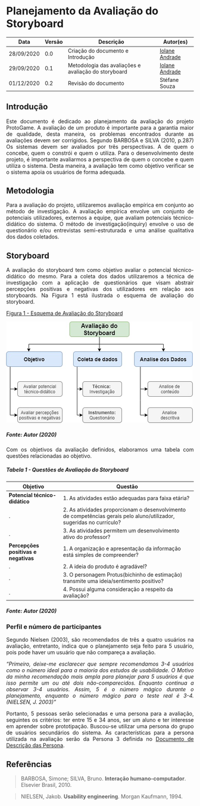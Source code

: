 # Planejamento da Avaliação do Storyboard


Data | Versão | Descrição | Autor(es)
 --- | ------ | --------- | ------
28/09/2020 | 0.0 | Criação do documento e Introdução |[Iolane Andrade](https://github.com/IolaneAndrade)
29/09/2020 | 0.1 | Metodologia das avaliações e avaliação do storyboard | [Iolane Andrade](https://github.com/IolaneAndrade)
01/12/2020 | 0.2 | Revisão do documento | Stéfane Souza


## Introdução

<p align="justify">Este documento é dedicado ao planejamento da avaliação do projeto ProtoGame. A avaliação de um produto é importante para  a garantia maior de qualidade, desta maneira, os problemas encontrados durante as avaliações devem ser corrigidos. Segundo BARBOSA e SILVA (2010, p.287) Os sistemas devem ser avaliados por três perspectivas. A de quem o concebe, quem o constrói e quem o utiliza. Para o desenvolvimento deste projeto, é importante avaliarmos a perspectiva de quem o concebe e quem utiliza o sistema. Desta maneira, a avaliação tem como objetivo verificar se o sistema apoia os usuários de forma adequada. </p>

## Metodologia

<p align="justify">Para a avaliação do projeto, utilizaremos avaliação empírica em conjunto ao método de investigação. A avaliação empírica envolve um conjunto de potenciais utilizadores, externos a equipe, que avaliam  potenciais técnico-didático do sistema. O método de investigação(inquiry) envolve  o uso de questionário e/ou entrevistas semi-estruturada e uma análise qualitativa dos dados coletados.</p>

## Storyboard

<p align="justify">A avaliação do storyboard tem como objetivo avaliar o potencial técnico-didático do mesmo. Para a coleta dos dados utilizaremos a técnica de investigação com a aplicação de questionários que visam abstrair percepções positivas e negativas dos utilizadores em relação aos storyboards. Na Figura 1 está ilustrada o esquema de avaliação do storyboard.</p>

[Figura 1 - Esquema de Avaliação do Storyboard](./img/Avaliacao-storyboard.jpg)

![metodologia da avaliação](./img/Avaliacao-storyboard.jpg)

##### Fonte: Autor (2020)

<p align="justify">Com os objetivos da avaliação definidos, elaboramos uma tabela com questões relacionadas ao objetivo.</p>

##### Tabela 1 - Questões de Avaliação do Storyboard

Objetivo | Questão
------- | -------
**Potencial técnico-didático** | 1. As atividades estão adequadas para faixa etária?
   .                           | 2. As atividades proporcionam o desenvolvimento de competências gerais pelo aluno/utilizador, sugeridas no currículo?
   .                           | 3. As atividades permitem um desenvolvimento ativo do professor?
**Percepções positivas e negativas** | 1. A organização e apresentação da informação está simples de compreender?
  .                                  | 2. A ideia do produto é agradável?
  .                                  | 3. O personagem Protus(bichinho de estimação) transmite uma ideia/sentimento positivo?
  .                                  | 4. Possui alguma consideração a respeito da avaliação?

##### Fonte: Autor (2020)

### Perfil e número de participantes

<p align="justify">Segundo Nielsen (2003), são recomendados de três a quatro usuários na avaliação, entretanto, indica que o planejamento seja feito para 5 usuário, pois pode haver um usuário que não compareça a avaliação.</p>

<p align="justify"><cite>“Primeiro, deixe-me esclarecer que sempre recomendamos 3-4 usuários como o número ideal para a maioria dos estudos de usabilidade. O Motivo da minha recomendação mais ampla para planejar para 5 usuários é que isso permite um ou até dois não-comparecidos. Enquanto continua a observar 3-4 usuários. Assim, 5 é o número mágico durante o planejamento, enquanto o número mágico para o teste real é 3-4. (NIELSEN, J. 2003)” </cite></p>

<p align="justify">Portanto, 5 pessoas serão selecionadas e uma persona para a avaliação, seguintes os critérios: ter entre 15 e 34 anos, ser um aluno e ter interesse em aprender sobre prototipação.
Buscou-se utilizar uma persona do grupo de usuários secundários do sistema. As características para a persona utilizada na avaliação serão da Persona 3 definida no  <a href= https://design-de-jogos.github.io/2020.1-Prototyping/Persona/>Documento de Descrição das Persona</a>. </p>


## Referências

> BARBOSA, Simone; SILVA, Bruno. **Interação humano-computador**. Elsevier Brasil, 2010.

> NIELSEN, Jakob. **Usability engineering**. Morgan Kaufmann, 1994.
